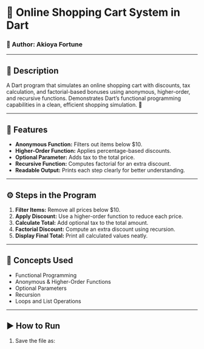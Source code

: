 # 🛒 Online Shopping Cart System in Dart
### 👤 Author: Akioya Fortune  

---

## 🧩 Description  
A Dart program that simulates an online shopping cart with discounts, tax calculation, and factorial-based bonuses using anonymous, higher-order, and recursive functions. Demonstrates Dart’s functional programming capabilities in a clean, efficient shopping simulation. 🚀  

---

## 🧱 Features  
- **Anonymous Function:** Filters out items below $10.  
- **Higher-Order Function:** Applies percentage-based discounts.  
- **Optional Parameter:** Adds tax to the total price.  
- **Recursive Function:** Computes factorial for an extra discount.  
- **Readable Output:** Prints each step clearly for better understanding.  

---

## ⚙️ Steps in the Program  
1. **Filter Items:** Remove all prices below \$10.  
2. **Apply Discount:** Use a higher-order function to reduce each price.  
3. **Calculate Total:** Add optional tax to the total amount.  
4. **Factorial Discount:** Compute an extra discount using recursion.  
5. **Display Final Total:** Print all calculated values neatly.  

---

## 🧠 Concepts Used  
- Functional Programming  
- Anonymous & Higher-Order Functions  
- Optional Parameters  
- Recursion  
- Loops and List Operations  

---

## ▶️ How to Run  
1. Save the file as:
